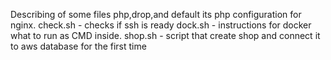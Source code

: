 Describing of some files
php,drop,and default its php configuration for nginx.
check.sh - checks if ssh is ready
dock.sh - instructions for docker what to run as CMD inside.
shop.sh - script that create shop and connect it to aws database for the first time